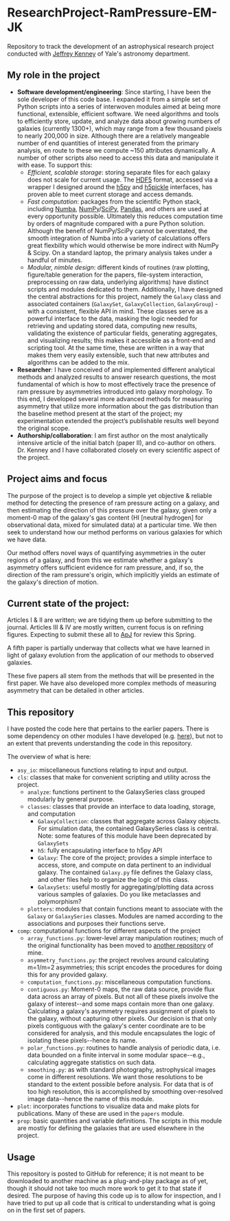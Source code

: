 # ResearchProject-RamPressure-EM-JK
Repository to track the development of an astrophysical research project conducted with [Jeffrey Kenney](http://www.astro.yale.edu/kenney/pages/index.html) of Yale's astronomy department.

## My role in the project
* **Software development/engineering**: Since starting, I have been the sole developer of this code base. I expanded it from a simple set of Python scripts into a series of interwoven modules aimed at being more functional, extensible, efficient software. We need algorithms and tools to efficiently store, update, and analyze data about growing numbers of galaxies (currently 1300+), which may range from a few thousand pixels to nearly 200,000 in size. Although there are a relatively mangeable number of end quantities of interest generated from the primary analysis, en route to these we compute ~150 attributes dynamically. A number of other scripts also need to access this data and manipulate it with ease. To support this:
	- *Efficient, scalable storage*: storing separate files for each galaxy does not scale for current usage. The [HDF5](https://www.hdfgroup.org/solutions/hdf5) format, accessed via a wrapper I designed around the [h5py](https://www.h5py.org/) and [h5pickle](https://github.com/DaanVanVugt/h5pickle) interfaces, has proven able to meet current storage and access demands.
	- *Fast computation*: packages from the scientific Python stack, including [Numba](https://numba.pydata.org/), [NumPy](https://numpy.org/)/[SciPy](https://www.scipy.org/), [Pandas](https://pandas.pydata.org/), and others are used at every opportunity possible. Ultimately this reduces computation time by orders of magnitude compared with a pure Python solution. Although the benefit of NumPy/SciPy cannot be overstated, the smooth integration of Numba into a variety of calculations offers great flexbility which would otherwise be more indirect with NumPy & Scipy. On a standard laptop, the primary analysis takes under a handful of minutes.
	- *Modular, nimble design*: different kinds of routines (raw plotting, figure/table generation for the papers, file-system interaction, preprocessing on raw data, underlying algorithms) have distinct scripts and modules dedicated to them. Additionally, I have designed the central abstractions for this project, namely the `Galaxy` class and associated containers (`GalaxySet`, `GalaxyCollection`, `GalaxyGroup`) - with a consistent, flexible API in mind. These classes serve as a powerful interface to the data, masking the logic needed for retrieving and updating stored data, computing new results, validating the existence of particular fields, generating aggregates, and visualizing results; this makes it accessible as a front-end and scripting tool. At the same time, these are written in a way that makes them very easily extensible, such that new attributes and algorithms can be added to the mix.
* **Researcher**: I have conceived of and implemented different analytical methods and analyzed results to answer research questions, the most fundamental of which is how to most effectively trace the presence of ram pressure by asymmetries introduced into galaxy morphology. To this end, I developed several more advanced methods for measuring asymmetry that utilize more information about the gas distribution than the baseline method present at the start of the project; my experimentation extended the project’s publishable results well beyond the original scope.
* **Authorship/collaboration**: I am first author on the most analytically intensive article of the initial batch (paper II), and co-author on others. Dr. Kenney and I have collaborated closely on every scientific aspect of the project.

## Project aims and focus
The purpose of the project is to develop a simple yet objective & reliable method for detecting the presence of ram pressure acting on a galaxy, and then estimating the direction of this pressure over the galaxy, given only a moment-0 map of the galaxy's gas content (HI [neutral hydrogen] for observational data, mixed for simulated data) at a particular time. We then seek to understand how our method performs on various galaxies for which we have data.

Our method offers novel ways of quantifying asymmetries in the outer regions of a galaxy, and from this we estimate whether a galaxy's asymmetry offers sufficient evidence for ram pressure, and, if so, the direction of the ram pressure's origin, which implicitly yields an estimate of the galaxy's direction of motion.

## Current state of the project:
Articles I & II are written; we are tidying them up before submitting to the journal. Articles III & IV are mostly written, current focus is on refining figures. Expecting to submit these all to [ApJ](https://iopscience.iop.org/journal/0004-637X) for review this Spring.

A fifth paper is partially underway that collects what we have learned in light of galaxy evolution from the application of our methods to observed galaxies.

These five papers all stem from the methods that will be presented in the first paper. We have also developed more complex methods of measuring asymmetry that can be detailed in other articles.

## This repository
I have posted the code here that pertains to the earlier papers. There is some dependency on other modules I have developed (e.g. [here](https://github.com/Eli-mas/common)), but not to an extent that prevents understanding the code in this repository.

The overview of what is here:
* `asy_io`: miscellaneous functions relating to input and output.
* `cls`: classes that make for convenient scripting and utility across the project.
    - `analyze`: functions pertinent to the GalaxySeries class grouped modularly by general purpose.
    - `classes`: classes that provide an interface to data loading, storage, and computation
        + `GalaxyCollection`: classes that aggregate across Galaxy objects. For simulation data, the contained GalaxySeries class is central. Note: some features of this module have been deprecated by `GalaxySets`
        + `h5`: fully encapsulating interface to h5py API
        + `Galaxy`: The core of the project; provides a simple interface to access, store, and compute on data pertinent to an individual galaxy. The contained `Galaxy.py` file defines the Galaxy class, and other files help to organize the logic of this class.
        + `GalaxySets`: useful mostly for aggregating/plotting data across various samples of galaxies. Do you like metaclasses and polymorphism?
    - `plotters`: modules that contain functions meant to associate with the `Galaxy` or `GalaxySeries` classes. Modules are named according to the associations and purposes their functions serve.
* `comp`: computational functions for different aspects of the project
    - `array_functions.py`: lower-level array manipulation routines; much of the original functionality has been moved to [another repository](https://github.com/Eli-mas/common) of mine.
    - `asymmetry_functions.py`: the project revolves around calculating m=1/m=2 asymmetries; this script encodes the procedures for doing this for any provided galaxy.
    - `computation_functions.py`: miscellaneous computation functions.
    - `contiguous.py`: Moment-0 maps, the raw data source, provide flux data across an array of pixels. But not all of these pixels involve the galaxy of interest--and some maps contain more than one galaxy. Calculating a galaxy's asymmetry requires assignment of pixels to the galaxy, without capturing other pixels. Our decision is that only pixels contiguous with the galaxy's center coordinate are to be considered for analysis, and this module encapsulates the logic of isolating these pixels--hence its name.
    - `polar_functions.py`: routines to handle analysis of periodic data, i.e. data bounded on a finite interval in some modular space--e.g., calculating aggregate statistics on such data.
    - `smoothing.py`: as with standard photography, astrophysical images come in different resolutions. We want those resolutions to be standard to the extent possible before analysis. For data that is of too high resolution, this is accomplished by smoothing over-resolved image data--hence the name of this module.
* `plot`: incorporates functions to visualize data and make plots for publications. Many of these are used in the `papers` module.
* `prop`: basic quantities and variable definitions. The scripts in this module are mostly for defining the galaxies that are used elsewhere in the project.

## Usage
This repository is posted to GitHub for reference; it is not meant to be downloaded to another machine as a plug-and-play package as of yet, though it should not take too much more work to get it to that state if desired. The purpose of having this code up is to allow for inspection, and I have tried to put up all code that is critical to understanding what is going on in the first set of papers.